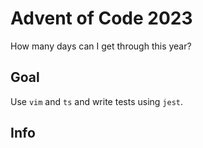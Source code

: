 # Advent of Code 2023

How many days can I get through this year?

## Goal

Use `vim` and `ts` and write tests using `jest`.

## Info


